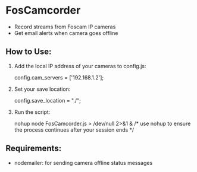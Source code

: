 FosCamcorder
=====

- Record streams from Foscam IP cameras
- Get email alerts when camera goes offline


## How to Use:
1. Add the local IP address of your cameras to config.js: 

    config.cam_servers = ['192.168.1.2'];

2. Set your save location:

    config.save_location = "./"; 

3. Run the script:

    nohup node FosCamcorder.js > /dev/null 2>&1 &
    /* use nohup to ensure the process continues after your session ends */

## Requirements:

* nodemailer: for sending camera offline status messages